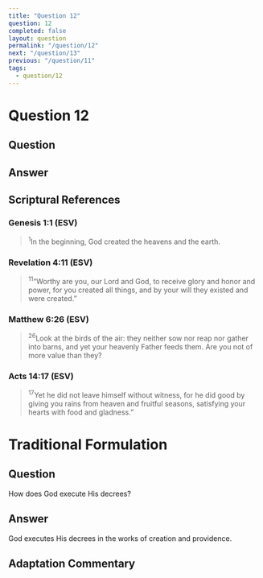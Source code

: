 ```yaml
---
title: "Question 12"
question: 12
completed: false
layout: question
permalink: "/question/12"
next: "/question/13"
previous: "/question/11"
tags:
  - question/12
---
```

# Question 12

## Question


## Answer


## Scriptural References
### Genesis 1:1 (ESV)
> <sup>1</sup>In the beginning, God created the heavens and the earth.

### Revelation 4:11 (ESV)
> <sup>11</sup>“Worthy are you, our Lord and God, to receive glory and honor and power, for you created all things, and by your will they existed and were created.”

### Matthew 6:26 (ESV)
> <sup>26</sup>Look at the birds of the air: they neither sow nor reap nor gather into barns, and yet your heavenly Father feeds them. Are you not of more value than they?

### Acts 14:17 (ESV)
> <sup>17</sup>Yet he did not leave himself without witness, for he did good by giving you rains from heaven and fruitful seasons, satisfying your hearts with food and gladness.”

# Traditional Formulation
## Question
How does God execute His decrees?

## Answer
God executes His decrees in the works of creation and providence.

## Adaptation Commentary
